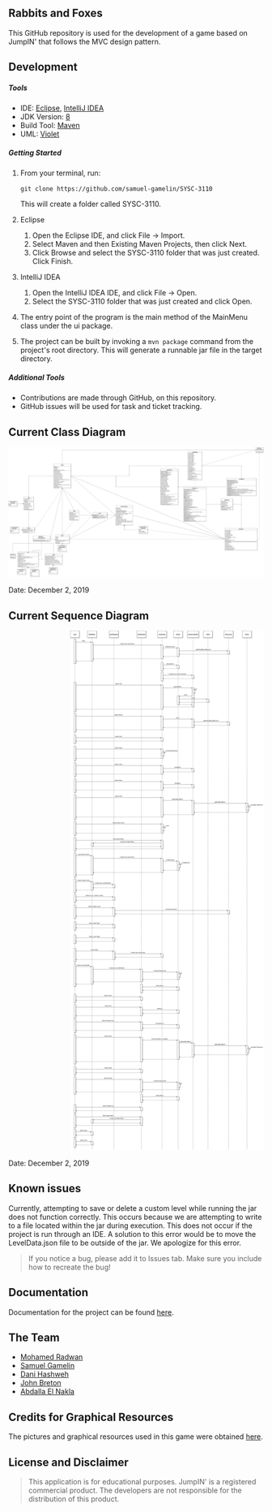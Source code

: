 ## Rabbits and Foxes

This GitHub repository is used for the development of a game based on JumpIN' that follows the MVC design pattern.

## Development

##### Tools

- IDE: <a href="https://www.eclipse.org/downloads/packages/release/2019-09/r/eclipse-ide-java-developers" target="_blank">Eclipse</a>,
<a href="https://www.jetbrains.com/idea/download/" target="_blank">IntelliJ IDEA</a>
- JDK Version: <a href="https://www.oracle.com/technetwork/java/javase/downloads/jdk8-downloads-2133151.html" target="_blank">8</a>
- Build Tool: <a href="https://maven.apache.org/download.cgi" target="_blank">Maven</a>
- UML: <a href="http://www.horstmann.com/violet/violet-0.16c.jar" target="_blank">Violet</a>

##### Getting Started

1. From your terminal, run:
   ```
   git clone https://github.com/samuel-gamelin/SYSC-3110
   ```
   This will create a folder called SYSC-3110.

2. Eclipse
    1. Open the Eclipse IDE, and click File -> Import.
    2. Select Maven and then Existing Maven Projects, then click Next.
    3. Click Browse and select the SYSC-3110 folder that was just created. Click Finish.
    
3. IntelliJ IDEA
    1. Open the IntelliJ IDEA IDE, and click File -> Open.
    2. Select the SYSC-3110 folder that was just created and click Open.

4. The entry point of the program is the main method of the MainMenu class under the ui package.
5. The project can be built by invoking a `mvn package` command from the project's root directory. This will generate a
runnable jar file in the target directory.

##### Additional Tools

- Contributions are made through GitHub, on this repository.
- GitHub issues will be used for task and ticket tracking.

## Current Class Diagram

<p style="text-align:right">
<img src="documentation/uml/classDiagram.png" alt="Class Diagram">
</p>
Date: December 2, 2019

## Current Sequence Diagram

<p style="text-align:right">
<img src="documentation/uml/sequenceDiagram.png" alt="Sequence Diagram">
</p>
Date: December 2, 2019

## Known issues

Currently, attempting to save or delete a custom level while running the jar does not function correctly. This occurs because we are attempting to write to a file located within the jar during execution. This does not occur if the project is run through an IDE. A solution to this error would be to move the LevelData.json file to be outside of the jar. We apologize for this error.

> If you notice a bug, please add it to Issues tab. Make sure you include how to recreate the bug!

## Documentation

Documentation for the project can be found <a href="https://docs.google.com/document/d/1F1drMjR9mFtCsQivzpvqP5nMX2gI0osJu4_xSTUs74g/edit?usp=sharing" target="_blank">here</a>.

## The Team

- <a href="https://github.com/MohamedRadwan" target="_blank">Mohamed Radwan</a>
- <a href="https://github.com/samuel-gamelin" target="_blank">Samuel Gamelin</a>
- <a href="https://github.com/danihashweh" target="_blank">Dani Hashweh</a>
- <a href="https://github.com/john-breton" target="_blank">John Breton</a>
- <a href="https://github.com/Abdoltim" target="_blank">Abdalla El Nakla</a>

## Credits for Graphical Resources

The pictures and graphical resources used in this game were obtained <a href="https://www.smartgames.eu/uk/one-player-games/jumpin" target="_blank">here</a>.

## License and Disclaimer

> This application is for educational purposes. JumpIN' is a registered commercial product. The developers are not responsible for the distribution of this product.
